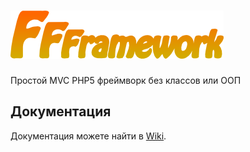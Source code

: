 # ![FFFramework](./ffframework.png?raw=true "FFFramework logo")

Простой MVC PHP5 фреймворк без классов или ООП

## Документация

Документация можете найти в [Wiki](https://github.com/Volter9/FFFramework/wiki).